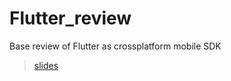 # Flutter_review
Base review of Flutter as crossplatform mobile SDK

> [slides](https://yuriyluchaninov.github.io/Flutter_review/#/)
